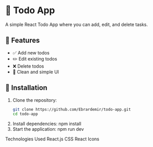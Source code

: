 # 📝 Todo App

A simple React Todo App where you can add, edit, and delete tasks.

## 🚀 Features
- ✅ Add new todos
- ✏️ Edit existing todos
- ❌ Delete todos
- 🎨 Clean and simple UI

## 📌 Installation

1. Clone the repository:
   ```sh
   git clone https://github.com/Ebrardemir/todo-app.git
   cd todo-app
2. Install dependencies:
npm install
3. Start the application:
npm run dev

Technologies Used
React.js
CSS
React Icons

